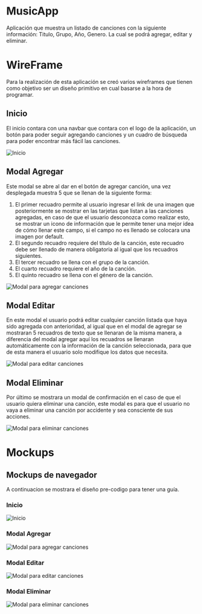 # MusicApp
Aplicación que muestra un listado de canciones con la siguiente información: Titulo, Grupo, Año, Genero. La cual se podrá agregar, editar y eliminar.

# WireFrame

Para la realización de esta aplicación se creó varios wireframes que tienen como objetivo ser un diseño primitivo en cual basarse a la hora de programar.

## Inicio
El inicio contara con una navbar que contara con el logo de la aplicación, un botón para poder seguir agregando canciones y un cuadro de búsqueda para poder encontrar más fácil las canciones.

![Inicio](http://drive.google.com/uc?export=view&id=1_DW5za_SUPEE31BaB0JEzA2ggtrz6WCp)

## Modal Agregar
Este modal se abre al dar en el botón de agregar canción, una vez desplegada muestra 5 que se llenan de la siguiente forma:
1. El primer recuadro permite al usuario ingresar el link de una imagen que posteriormente se mostrar en las tarjetas que listan a las canciones agregadas, en caso de que el usuario desconozca como realizar esto, se mostrar un icono de información que le permite tener una mejor idea de cómo llenar este campo, si el campo no es llenado se colocara una imagen por default.
2. El segundo recuadro requiere del título de la canción, este recuadro debe ser llenado de manera obligatoria al igual que los recuadros siguientes.
3. El tercer recuadro se llena con el grupo de la canción.
4. El cuarto recuadro requiere el año de la canción.
5. El quinto recuadro se llena con el género de la canción.

![Modal para agregar canciones](http://drive.google.com/uc?export=view&id=1kpLXh8Ce6TB3MHmQ7ovCDVyMXDB2SsYU)

## Modal Editar
En este modal el usuario podrá editar cualquier canción listada que haya sido agregada con anterioridad, al igual que en el modal de agregar se mostraran 5 recuadros de texto que se llenaran de la misma manera, a diferencia del modal agregar aquí los recuadros se llenaran automáticamente con la información de la canción seleccionada, para que de esta manera el usuario solo modifique los datos que necesita.

![Modal para editar canciones](http://drive.google.com/uc?export=view&id=1Udo5BaQOoI3PaOCMGqYytAzp8CCYp-lV)

## Modal Eliminar
Por último se mostrara un modal de confirmación en el caso de que el usuario quiera eliminar una canción, este modal es para que el usuario no vaya a eliminar una canción por accidente y sea consciente de sus acciones.

![Modal para eliminar canciones](http://drive.google.com/uc?export=view&id=1MyMhUByCap85IfMy4GHQad8taKkQiRG7)

# Mockups
## Mockups de navegador
A continuacion se mostrara el diseño pre-codigo para tener una guía.

### Inicio
![Inicio](http://drive.google.com/uc?export=view&id=1n8Kxml3Wd40FtRP84zP42pdtJDQ3iUSR)
### Modal Agregar
![Modal para agregar canciones](http://drive.google.com/uc?export=view&id=1NtbUr5mp2NcVqwii8tq5kLRTQMrdmZBh)
### Modal Editar
![Modal para editar canciones](http://drive.google.com/uc?export=view&id=1w97Fi7YW0lqlim0IatDH-AmVwCot-cgj)
### Modal Eliminar
![Modal para eliminar canciones](http://drive.google.com/uc?export=view&id=1EEwIrJ5Pho8MON2K97kdVdMWPYsdXVgw)
